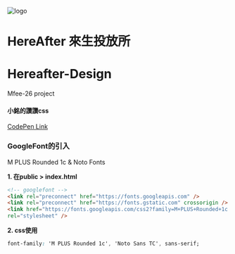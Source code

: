 ![logo](https://user-images.githubusercontent.com/106054083/187720629-55c99dc7-7be6-4dc4-b5b6-5525a9b4be06.png)

# <h1> HereAfter 來生投放所

# Hereafter-Design
Mfee-26 project

#### 小銘的讚讚css
<a href="https://codepen.io/akimouin/pen/KKoVwgW">CodePen Link</a>

### GoogleFont的引入
M PLUS Rounded 1c & Noto Fonts

<strong>1. 在public > index.html</strong>
```html
<!-- googlefont -->
<link rel="preconnect" href="https://fonts.googleapis.com" />
<link rel="preconnect" href="https://fonts.gstatic.com" crossorigin />
<link href="https://fonts.googleapis.com/css2?family=M+PLUS+Rounded+1c:wght@100;300;400;500;700;800;900&family=Noto+Sans+TC:wght@100;300;400;500;700;900&display=swap"
rel="stylesheet" />
```

<strong>2. css使用</strong>
```css
font-family: 'M PLUS Rounded 1c', 'Noto Sans TC', sans-serif;
```

